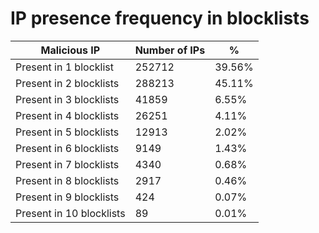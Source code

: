 # IP presence frequency in blocklists
| Malicious IP | Number of IPs | % |
|----|----|----|
| Present in 1 blocklist | 252712 | 39.56% |
| Present in 2 blocklists | 288213 | 45.11% |
| Present in 3 blocklists | 41859 | 6.55% |
| Present in 4 blocklists | 26251 | 4.11% |
| Present in 5 blocklists | 12913 | 2.02% |
| Present in 6 blocklists | 9149 | 1.43% |
| Present in 7 blocklists | 4340 | 0.68% |
| Present in 8 blocklists | 2917 | 0.46% |
| Present in 9 blocklists | 424 | 0.07% |
| Present in 10 blocklists | 89 | 0.01% |
